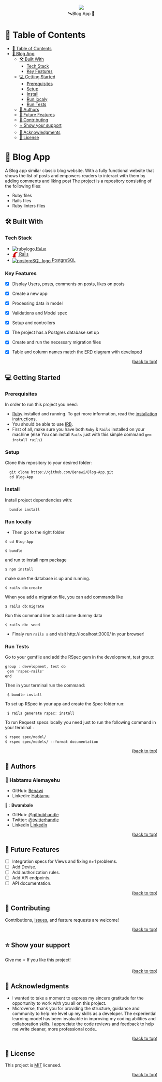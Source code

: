 <a name="readme-top"></a>
 <div align="center"><a href="https://github.com/Benawi"><img src="https://github.com/Benawi/Benawi/assets/21217148/de823737-5f7f-4de8-b62e-3fe88c238eab"/></a>

 </div> <div align="center">🛰Blog App  🚀</div>

# 📗 Table of Contents

- [📗 Table of Contents](#-table-of-contents)
- [📖 Blog App ](#-ruby-group-capstone---catalog-of-my-things-)
  - [🛠 Built With ](#-built-with-)
    - [Tech Stack ](#tech-stack-)
    - [Key Features ](#key-features-)
  - [💻 Getting Started ](#-getting-started-)
    - [Prerequisites](#prerequisites)
    - [Setup](#setup)
    - [Install](#install)
    - [Run localy](#run-localy)
    - [Run Tests ](#run-tests-)
  - [👥 Authors ](#-authors-)
  - [🔭 Future Features ](#-future-features-)
  - [🤝 Contributing ](#-contributing-)
  - [⭐️ Show your support ](#️-show-your-support-)
  - [🙏 Acknowledgments ](#-acknowledgments-)
  - [📝 License ](#-license-)

# 📖 Blog App <a name="about-project"></a>
A Blog app similar classic blog website. With a fully functional website that shows the list of posts and empowers readers to interact with them by adding comments and liking post
The project is a repository consisting of the following files:

- Ruby files
- Rails files
- Ruby linters files

## 🛠 Built With <a name="built-with"></a>

### Tech Stack <a name="tech-stack"></a>
  <ul>
     <li>
      <a href="https://www.ruby-lang.org/en/">
      <img align="center" width="19" height="auto" src="https://upload.wikimedia.org/wikipedia/commons/thumb/7/73/Ruby_logo.svg/198px-Ruby_logo.svg.png?20101129171534" alt="rubylogo" />
      Ruby
      </a>
    </li>
    <li>
      <a href="https://rubyonrails.org/">
      <img align="center" width="19" height="auto" src="./rails-red-logo.svg" alt="ruby logo" />
      Rails
      </a>
    </li>
    <li>
      <a href="https://www.postgresql.org/">
      <img align="center" width="19" height="auto" src="https://wiki.postgresql.org/images/3/30/PostgreSQL_logo.3colors.120x120.png" alt="postgreSQL logo" />
      PostgreSQL
      </a>
    </li>
  </ul>
  
</ul>

###  Key Features <a name="key-features"></a>

- [x] Display Users, posts, comments on posts, likes on posts
- [x] Create a new app
- [x] Processing data in model
- [x] Validations and Model spec
- [x] Setup and controllers
- [x] The project has a Postgres database set up
- [x] Create and run the necessary migration files
- [x] Table and column names match the [ERD](https://github.com/microverseinc/curriculum-rails/blob/main/blog-app/images/blog_app_erd.png) diagram with [developed](https://github.com/Benawi/Blog-App/assets/21217148/5b403dca-d56b-4a66-bc96-58efbf0d7eae)
        

<p align="right">(<a href="#readme-top">back to top</a>)</p>


<!-- GETTING STARTED -->

## 💻 Getting Started <a name="getting-started"></a>

### Prerequisites

In order to run this project you need:

- [Ruby](https://www.ruby-lang.org/en/) installed and running. To get more information, read the [installation instructions](https://github.com/microverseinc/curriculum-ruby/blob/main/simple-ruby/articles/ruby_installation_instructions.md).
- You should be able to use [IRB](https://en.wikipedia.org/wiki/Ruby_(programming_language)#Features).
- First of all, make sure you have both `Ruby` & `Rails` installed on your machine
 (else You can install `Rails` just with this simple command  ```gem install rails```)
### Setup

Clone this repository to your desired folder:

```
  git clone https://github.com/Benawi/Blog-App.git
  cd Blog-App
```

### Install

Install project dependencies with:

```
  bundle install
```
### Run locally
 - Then go to the right folder 
```
$ cd Blog-App
```
```
$ bundle
```
and run to install npm package
```
$ npm install
```

make sure the database is up and running.
```
$ rails db:create
```
When you add a migration file, you can add commands like
```
$ rails db:migrate
```
Run this command line to add some dummy data
```
$ rails db: seed
```

 - Finaly run `rails s` and visit http://localhost:3000/  in your browser!

### Run Tests <a name="run-tests"></a>

Go to your gemfile and add the RSpec gem in the development, test group:

 ```
 group : development, test do  
  gem 'rspec-rails'
 end
 ```
Then in your terminal run the command:

 ```
  $ bundle install
 ```
To set up RSpec in your app and create the Spec folder run:

 ```
  $ rails generate rspec: install
 ```
  To run Request specs locally you need just to run the following command in your terminal :
 ```
 $ rspec spec/model/
 $ rspec spec/models/ --format documentation 
 ```

<p align="right">(<a href="#readme-top">back to top</a>)</p>


## 👥 Authors <a name="authors"></a>

### 👤 **Habtamu Alemayehu**

- GitHub: [Benawi](https://github.com/Benawi)
- Linkedin: [Habtamu](https://www.linkedin.com/in/habtamualemayehu/)

👤 : **Bwambale**

- GitHub: [@githubhandle](https://github.com/wolterbwambale)
- Twitter: [@twitterhandle](https://twitter.com/BwambaleWolter)
- LinkedIn [LinkedIn](https://www.linkedin.com/in/bwambale-benny-wolter/)


<p align="right">(<a href="#readme-top">back to top</a>)</p>

## 🔭 Future Features <a name="future-features"></a>
- [ ]  Integration specs for Views and fixing n+1 problems.
- [ ]  Add Devise.
- [ ]  Add authorization rules.
- [ ]  Add API endpoints.
- [ ]  API documentation.

<p align="right">(<a href="#readme-top">back to top</a>)</p>

## 🤝 Contributing <a name="contributing"></a>

Contributions, [issues](https://github.com/Benawi/Blog-App/issues), and feature requests are welcome!

<p align="right">(<a href="#readme-top">back to top</a>)</p>

## ⭐️ Show your support <a name="support"></a>

Give me ⭐️ If you like this project!

<p align="right">(<a href="#readme-top">back to top</a>)</p>

## 🙏 Acknowledgments <a name="acknowledgements"></a>

- I wanted to take a moment to express my sincere gratitude for the opportunity to work with you all on this project.
- Microverse, thank you for providing the structure, guidance and community to help me level up my skills as a developer. The experiential learning model has been invaluable in improving my coding abilities and collaboration skills. I appreciate the code reviews and feedback to help me write cleaner, more professional code..

<p align="right">(<a href="#readme-top">back to top</a>)</p>

## 📝 License <a name="license"></a>

This project is [MIT](./MIT.md) licensed.

<p align="right">(<a href="#readme-top">back to top</a>)</p>
